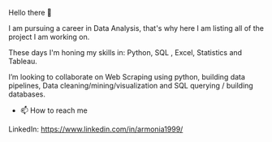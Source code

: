 Hello there 👋

I am pursuing a career in Data Analysis, that's why here I am listing all of the project I am working on.

These days I'm honing my skills in: Python, SQL , Excel, Statistics and Tableau. 

I’m looking to collaborate on Web Scraping using python, building data pipelines, Data cleaning/mining/visualization and SQL querying / building databases. 

- 📫 How to reach me 

LinkedIn: https://www.linkedin.com/in/armonia1999/ 
